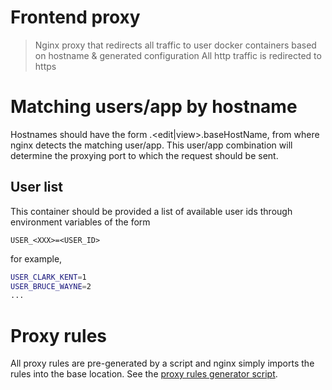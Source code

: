 Frontend proxy 
==============

> Nginx proxy that redirects all traffic to user docker containers based on hostname & generated configuration 
> All http traffic is redirected to https  

# Matching users/app by hostname

Hostnames should have the form <username>.<edit|view>.baseHostName, from where nginx detects the matching user/app. This
user/app combination will determine the proxying port to which the request should be sent.

## User list

This container should be provided a list of available user ids through environment variables of the form 

`USER_<XXX>=<USER_ID>` 

for example,

```sh
USER_CLARK_KENT=1
USER_BRUCE_WAYNE=2
...
```

# Proxy rules

All proxy rules are pre-generated by a script and nginx simply imports the rules into the base location. See the
[proxy rules generator script](`../scripts/nginx_proxy_rules.sh`).
 
